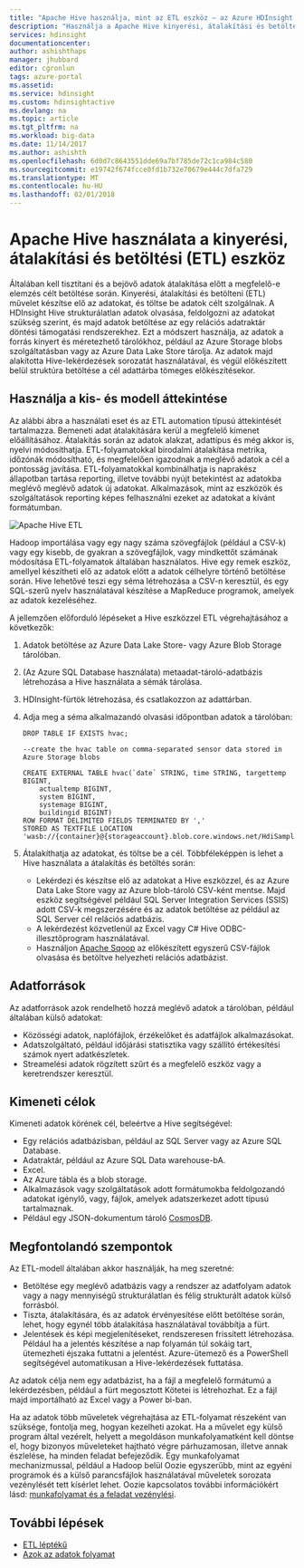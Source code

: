 ```yaml
---
title: "Apache Hive használja, mint az ETL eszköz – az Azure HDInsight |} Microsoft Docs"
description: "Használja a Apache Hive kinyerési, átalakítási és betöltési (ETL) adatokat az Azure HDInsight."
services: hdinsight
documentationcenter: 
author: ashishthaps
manager: jhubbard
editor: cgronlun
tags: azure-portal
ms.assetid: 
ms.service: hdinsight
ms.custom: hdinsightactive
ms.devlang: na
ms.topic: article
ms.tgt_pltfrm: na
ms.workload: big-data
ms.date: 11/14/2017
ms.author: ashishth
ms.openlocfilehash: 6d0d7c8643551dde69a7bf785de72c1ca984c580
ms.sourcegitcommit: e19742f674fcce0fd1b732e70679e444c7dfa729
ms.translationtype: MT
ms.contentlocale: hu-HU
ms.lasthandoff: 02/01/2018
---
```

# <a name="use-apache-hive-as-an-extract-transform-and-load-etl-tool"></a>Apache Hive használata a kinyerési, átalakítási és betöltési (ETL) eszköz

Általában kell tisztítani és a bejövő adatok átalakítása előtt a megfelelő-e elemzés célt betöltése során. Kinyerési, átalakítási és betölteni (ETL) művelet készítse elő az adatokat, és töltse be adatok célt szolgálnak.  A HDInsight Hive strukturálatlan adatok olvasása, feldolgozni az adatokat szükség szerint, és majd adatok betöltése az egy relációs adatraktár döntési támogatási rendszerekhez. Ezt a módszert használja, az adatok a forrás kinyert és méretezhető tárolókhoz, például az Azure Storage blobs szolgáltatásban vagy az Azure Data Lake Store tárolja. Az adatok majd alakította Hive-lekérdezések sorozatát használatával, és végül előkészített belül struktúra betöltése a cél adattárba tömeges előkészítésekor.

## <a name="use-case-and-model-overview"></a>Használja a kis- és modell áttekintése

Az alábbi ábra a használati eset és az ETL automation típusú áttekintését tartalmazza. Bemeneti adat átalakítására kerül a megfelelő kimenet előállításához.  Átalakítás során az adatok alakzat, adattípus és még akkor is, nyelvi módosíthatja.  ETL-folyamatokkal birodalmi átalakítása metrika, időzónák módosítható, és megfelelően igazodnak a meglévő adatok a cél a pontosság javítása.  ETL-folyamatokkal kombinálhatja is naprakész állapotban tartása reporting, illetve további nyújt betekintést az adatokba meglévő meglévő adatok új adatokat.  Alkalmazások, mint az eszközök és szolgáltatások reporting képes felhasználni ezeket az adatokat a kívánt formátumban.

![Apache Hive ETL](./media/apache-hadoop-using-apache-hive-as-an-etl-tool/hdinsight-etl-architecture.png)

Hadoop importálása vagy egy nagy száma szövegfájlok (például a CSV-k) vagy egy kisebb, de gyakran a szövegfájlok, vagy mindkettőt számának módosítása ETL-folyamatok általában használatos.  Hive egy remek eszköz, amellyel készítheti elő az adatok előtt a adatok célhelyre történő betöltése során.  Hive lehetővé teszi egy séma létrehozása a CSV-n keresztül, és egy SQL-szerű nyelv használatával készítése a MapReduce programok, amelyek az adatok kezeléséhez. 

A jellemzően előforduló lépéseket a Hive eszközzel ETL végrehajtásához a következők:

1. Adatok betöltése az Azure Data Lake Store- vagy Azure Blob Storage tárolóban.
2. (Az Azure SQL Database használata) metaadat-tároló-adatbázis létrehozása a Hive használata a sémák tárolása.
3. HDInsight-fürtök létrehozása, és csatlakozzon az adattárban.
4. Adja meg a séma alkalmazandó olvasási időpontban adatok a tárolóban:

    ```
    DROP TABLE IF EXISTS hvac;

    --create the hvac table on comma-separated sensor data stored in Azure Storage blobs
    
    CREATE EXTERNAL TABLE hvac(`date` STRING, time STRING, targettemp BIGINT,
        actualtemp BIGINT, 
        system BIGINT, 
        systemage BIGINT, 
        buildingid BIGINT)
    ROW FORMAT DELIMITED FIELDS TERMINATED BY ',' 
    STORED AS TEXTFILE LOCATION 'wasb://{container}@{storageaccount}.blob.core.windows.net/HdiSamples/SensorSampleData/hvac/';
    ```

5. Átalakíthatja az adatokat, és töltse be a cél.  Többféleképpen is lehet a Hive használata a átalakítás és betöltés során:

    * Lekérdezi és készítse elő az adatokat a Hive eszközzel, és az Azure Data Lake Store vagy az Azure blob-tároló CSV-ként mentse.  Majd eszköz segítségével például SQL Server Integration Services (SSIS) adott CSV-k megszerzésére és az adatok betöltése az például az SQL Server cél relációs adatbázis.
    * A lekérdezést közvetlenül az Excel vagy C# Hive ODBC-illesztőprogram használatával.
    * Használjon [Apache Sqoop](apache-hadoop-use-sqoop-mac-linux.md) az előkészített egyszerű CSV-fájlok olvasása és betöltve helyezheti relációs adatbázist.

## <a name="data-sources"></a>Adatforrások

Az adatforrások azok rendelhető hozzá meglévő adatok a tárolóban, például általában külső adatokat:

* Közösségi adatok, naplófájlok, érzékelőket és adatfájlok alkalmazásokat.
* Adatszolgáltató, például időjárási statisztika vagy szállító értékesítési számok nyert adatkészletek.
* Streamelési adatok rögzített szűrt és a megfelelő eszköz vagy a keretrendszer keresztül.

<!-- TODO: (see Collecting and loading data into HDInsight). -->

## <a name="output-targets"></a>Kimeneti célok

Kimeneti adatok körének cél, beleértve a Hive segítségével:

* Egy relációs adatbázisban, például az SQL Server vagy az Azure SQL Database.
* Adatraktár, például az Azure SQL Data warehouse-bA.
* Excel.
* Az Azure tábla és a blob storage.
* Alkalmazások vagy szolgáltatások adott formátumokba feldolgozandó adatokat igénylő, vagy, fájlok, amelyek adatszerkezet adott típusú tartalmaznak.
* Például egy JSON-dokumentum tároló <a href="https://azure.microsoft.com/services/cosmos-db/">CosmosDB</a>.

## <a name="considerations"></a>Megfontolandó szempontok

Az ETL-modell általában akkor használják, ha meg szeretné:

* Betöltése egy meglévő adatbázis vagy a rendszer az adatfolyam adatok vagy a nagy mennyiségű strukturálatlan és félig strukturált adatok külső forrásból.
* Tiszta, átalakítására, és az adatok érvényesítése előtt betöltése során, lehet, hogy egynél több átalakítása használatával továbbítja a fürt.
* Jelentések és képi megjelenítéseket, rendszeresen frissített létrehozása.  Például ha a jelentés készítése a nap folyamán túl sokáig tart, ütemezheti éjszaka futtatni a jelentést.  Azure-ütemező és a PowerShell segítségével automatikusan a Hive-lekérdezések futtatása.

Az adatok célja nem egy adatbázist, ha a fájl a megfelelő formátumú a lekérdezésben, például a fürt megosztott Kötetei is létrehozhat. Ez a fájl majd importálható az Excel vagy a Power bi-ban.

Ha az adatok több műveletek végrehajtása az ETL-folyamat részeként van szüksége, fontolja meg, hogyan kezelheti azokat. Ha a művelet egy külső program által vezérelt, helyett a megoldáson munkafolyamatként kell döntse el, hogy bizonyos műveleteket hajtható végre párhuzamosan, illetve annak észlelése, ha minden feladat befejeződik. Egy munkafolyamat mechanizmussal, például a Hadoop belül Oozie egyszerűbb, mint az egyéni programok és a külső parancsfájlok használatával műveletek sorozata vezénylését tett kísérlet lehet. Oozie kapcsolatos további információkért lásd: [munkafolyamat és a feladat vezénylési](https://msdn.microsoft.com/library/dn749829.aspx).

## <a name="next-steps"></a>További lépések

* [ETL léptékű](apache-hadoop-etl-at-scale.md)
* [Azok az adatok folyamat](../hdinsight-operationalize-data-pipeline.md)
<!-- * [ETL Deep Dive](../hdinsight-etl-deep-dive.md) -->
